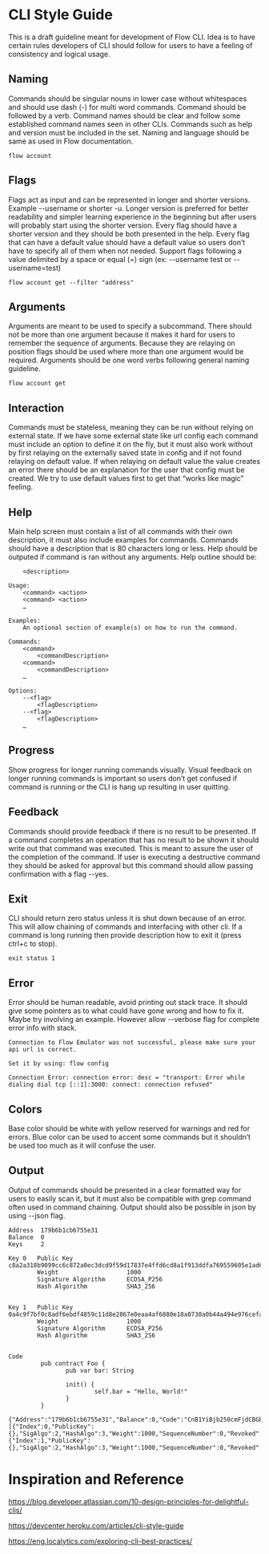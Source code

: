 # CLI Style Guide
This is a draft guideline meant for development of Flow CLI. Idea is to have certain rules developers of CLI should follow for users to have a feeling of consistency and logical usage.

## Naming
Commands should be singular nouns in lower case without whitespaces and should use dash (-) for multi word commands. Command should be followed by a verb. Command names should be clear and follow some established command names seen in other CLIs. Commands such as help and version must be included in the set. 
Naming and language should be same as used in Flow documentation.

```
flow account
```

## Flags
Flags act as input and can be represented in longer and shorter versions. Example --username or shorter -u. Longer version is preferred for better readability and simpler learning experience in the beginning but after users will probably start using the shorter version. Every flag should have a shorter version and they should be both presented in the help. Every flag that can have a default value should have a default value so users don’t have to specify all of them when not needed. Support flags following a value delimited by a space or equal (=) sign (ex: --username test or --username=test)

```
flow account get --filter "address"
```

## Arguments
Arguments are meant to be used to specify a subcommand. There should not be more than one argument because it makes it hard for users to remember the sequence of arguments. Because they are relaying on position flags should be used where more than one argument would be required. Arguments should be one word verbs following general naming guideline.

```
flow account get
```

## Interaction
Commands must be stateless, meaning they can be run without relying on external state. If we have some external state like url config each command must include an option to define it on the fly, but it must also work without by first relaying on the externally saved state in config and if not found relaying on default value. If when relaying on default value the value creates an error there should be an explanation for the user that config must be created. We try to use default values first to get that “works like magic” feeling.


## Help
Main help screen must contain a list of all commands with their own description, it must also include examples for commands.
Commands should have a description that is 80 characters long or less. Help should be outputed if command is ran without any arguments. Help outline should be:

```Description:
    <description>

Usage:
    <command> <action>
    <command> <action>
    …

Examples:
    An optional section of example(s) on how to run the command.

Commands:
    <command>
        <commandDescription>
    <command>
        <commandDescription>
    …

Options:
    --<flag>
        <flagDescription>
    --<flag>
        <flagDescription>
    …
```

## Progress
Show progress for longer running commands visually. Visual feedback on longer running commands is important so users don’t get confused if command is running or the CLI is hang up resulting in user quitting. 

## Feedback
Commands should provide feedback if there is no result to be presented. If a command completes an operation that has no result to be shown it should write out that command was executed. This is meant to assure the user of the completion of the command.
If user is executing a destructive command they should be asked for approval but this command should allow passing confirmation with a flag --yes. 

## Exit
CLI should return zero status unless it is shut down because of an error. This will allow chaining of commands and interfacing with other cli. If a command is long running then provide description how to exit it (press ctrl+c to stop).
```
exit status 1
```

## Error
Error should be human readable, avoid printing out stack trace. It should give some pointers as to what could have gone wrong and how to fix it. Maybe try involving an example. However allow --verbose flag for complete error info with stack.

```
Connection to Flow Emulator was not successful, please make sure your api url is correct.

Set it by using: flow config 

Connection Error: connection error: desc = "transport: Error while dialing dial tcp [::1]:3000: connect: connection refused"
```

## Colors
Base color should be white with yellow reserved for warnings and red for errors. Blue color can be used to accent some commands but it shouldn’t be used too much as it will confuse the user.

## Output
Output of commands should be presented in a clear formatted way for users to easily scan it, but it must also be compatible with grep command often used in command chaining. Output should also be possible in json by using --json flag. 

```
Address  179b6b1cb6755e31
Balance  0
Keys     2

Key 0   Public Key               c8a2a318b9099cc6c872a0ec3dcd9f59d17837e4ffd6cd8a1f913ddfa769559605e1ad6ad603ebb511f5a6c8125f863abc2e9c600216edaa07104a0fe320dba7
        Weight                   1000
        Signature Algorithm      ECDSA_P256
        Hash Algorithm           SHA3_256


Key 1   Public Key               0a4c9f7bf0c8adf6ebdf4859c11d8e2867e0eaa4af6880e18a0730a0b44a494e976cefa0caf8efb7ec2da469c3f320dab4a2ca72fb340621776f4a1403ae39ed
        Weight                   1000
        Signature Algorithm      ECDSA_P256
        Hash Algorithm           SHA3_256


Code             
         pub contract Foo {
                pub var bar: String
         
                init() {
                        self.bar = "Hello, World!"
                }
         }
```

```
{"Address":"179b6b1cb6755e31","Balance":0,"Code":"CnB1YiBjb250cmFjdCBGb28gewoJcHViIHZhciBiYXI6IFN0cmluZwoKCWluaXQoKSB7CgkJc2VsZi5iYXIgPSAiSGVsbG8sIFdvcmxkISIKCX0KfQo=","Keys":[{"Index":0,"PublicKey":{},"SigAlgo":2,"HashAlgo":3,"Weight":1000,"SequenceNumber":0,"Revoked":false},{"Index":1,"PublicKey":{},"SigAlgo":2,"HashAlgo":3,"Weight":1000,"SequenceNumber":0,"Revoked":false}],"Contracts":null}
```






# Inspiration and Reference 
https://blog.developer.atlassian.com/10-design-principles-for-delightful-clis/

https://devcenter.heroku.com/articles/cli-style-guide

https://eng.localytics.com/exploring-cli-best-practices/








